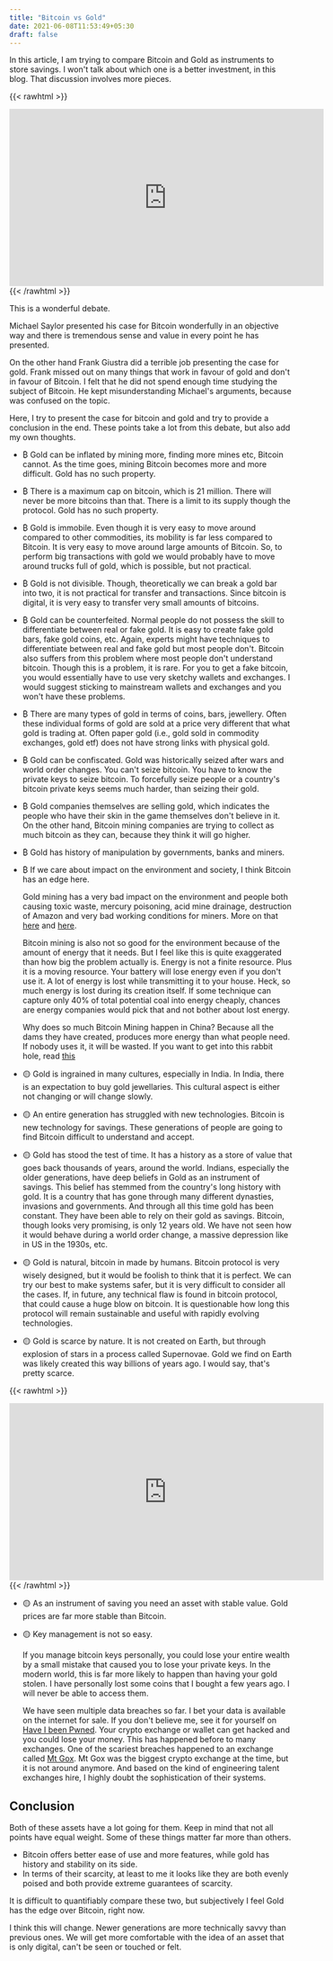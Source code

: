 ```yaml
---
title: "Bitcoin vs Gold"
date: 2021-06-08T11:53:49+05:30
draft: false
---
```


In this article, I am trying to compare Bitcoin and Gold as instruments to store savings. I won't talk about which one is a better investment, in this blog. That discussion involves more pieces.

{{< rawhtml >}}
<br>
<iframe width="560" height="315" src="https://www.youtube.com/embed/coHC_9ApBdg" title="YouTube video player" frameborder="0" allow="accelerometer; autoplay; clipboard-write; encrypted-media; gyroscope; picture-in-picture" allowfullscreen></iframe>
{{< /rawhtml >}}

This is a wonderful debate.

Michael Saylor presented his case for Bitcoin wonderfully in an objective way and there is tremendous sense and value in every point he has presented.

On the other hand Frank Giustra did a terrible job presenting the case for gold. Frank missed out on many things that work in favour of gold and don't in favour of Bitcoin. I felt that he did not spend enough time studying the subject of Bitcoin. He kept misunderstanding Michael's arguments, because was confused on the topic.

Here, I try to present the case for bitcoin and gold and try to provide a conclusion in the end. These points take a lot from this debate, but also add my own thoughts.

- ₿ Gold can be inflated by mining more, finding more mines etc, Bitcoin cannot. As the time goes, mining Bitcoin becomes more and more difficult. Gold has no such property.
 
- ₿ There is a maximum cap on bitcoin, which is 21 million. There will never be more bitcoins than that. There is a limit to its supply though the protocol. Gold has no such property.
 
- ₿ Gold is immobile. Even though it is very easy to move around compared to other commodities, its mobility is far less compared to Bitcoin. It is very easy to move around large amounts of Bitcoin. So, to perform big transactions with gold we would probably have to move around trucks full of gold, which is possible, but not practical.
 
- ₿ Gold is not divisible. Though, theoretically we can break a gold bar into two, it is not practical for transfer and transactions. Since bitcoin is digital, it is very easy to transfer very small amounts of bitcoins.
 
- ₿ Gold can be counterfeited. Normal people do not possess the skill to differentiate between real or fake gold. It is easy to create fake gold bars, fake gold coins, etc. Again, experts might have techniques to differentiate between real and fake gold but most people don't. Bitcoin also suffers from this problem where most people don't understand bitcoin. Though this is a problem, it is rare. For you to get a fake bitcoin, you would essentially have to use very sketchy wallets and exchanges. I would suggest sticking to mainstream wallets and exchanges and you won't have these problems.
 
- ₿ There are many types of gold in terms of coins, bars, jewellery. Often these individual forms of gold are sold at a price very different that what gold is trading at. Often paper gold (i.e., gold sold in commodity exchanges, gold etf) does not have strong links with physical gold.
 
- ₿ Gold can be confiscated. Gold was historically seized after wars and world order changes. You can't seize bitcoin. You have to know the private keys to seize bitcoin. To forcefully seize people or a country's bitcoin private keys seems much harder, than seizing their gold.
 
- ₿ Gold companies themselves are selling gold, which indicates the people who have their skin in the game themselves don't believe in it. On the other hand, Bitcoin mining companies are trying to collect as much bitcoin as they can, because they think it will go higher.
 
- ₿ Gold has history of manipulation by governments, banks and miners.

- ₿ If we care about impact on the environment and society, I think Bitcoin has an edge here.
  
    Gold mining has a very bad impact on the environment and people both causing toxic waste, mercury poisoning, acid mine drainage, destruction of Amazon and very bad working conditions for miners. More on that [here](https://www.brilliantearth.com/gold-mining-environment/) and [here](https://www.earthworks.org/campaigns/no-dirty-gold/impacts/).
 
    Bitcoin mining is also not so good for the environment because of the amount of energy that it needs. But I feel like this is quite exaggerated than how big the problem actually is. Energy is not a finite resource. Plus it is a moving resource. Your battery will lose energy even if you don't use it. A lot of energy is lost while transmitting it to your house. Heck, so much energy is lost during its creation itself. If some technique can capture only 40% of total potential coal into energy cheaply, chances are energy companies would pick that and not bother about lost energy. 
    
    Why does so much Bitcoin Mining happen in China? Because all the dams they have created, produces more energy than what people need. If nobody uses it, it will be wasted. If you want to get into this rabbit hole, read [this](https://hbr.org/2021/05/how-much-energy-does-bitcoin-actually-consume)

- 🟡 Gold is ingrained in many cultures, especially in India. In India, there is an expectation to buy gold jewellaries. This cultural aspect is either not changing or will change slowly.
 
- 🟡 An entire generation has struggled with new technologies. Bitcoin is new technology for savings. These generations of people are going to find Bitcoin difficult to understand and accept.
 
- 🟡 Gold has stood the test of time. It has a history as a store of value that goes back thousands of years, around the world. Indians, especially the older generations, have deep beliefs in Gold as an instrument of savings. This belief has stemmed from the country's long history with gold. It is a country that has gone through many different dynasties, invasions and governments. And through all this time gold has been constant. They have been able to rely on their gold as savings. Bitcoin, though looks very promising, is only 12 years old. We have not seen how it would behave during a world order change, a massive depression like in US in the 1930s, etc.
 
- 🟡 Gold is natural, bitcoin in made by humans. Bitcoin protocol is very wisely designed, but it would be foolish to think that it is perfect. We can try our best to make systems safer, but it is very difficult to consider all the cases. If, in future, any technical flaw is found in bitcoin protocol, that could cause a huge blow on bitcoin. It is questionable how long this protocol will remain sustainable and useful with rapidly evolving technologies.
 
- 🟡 Gold is scarce by nature. It is not created on Earth, but through explosion of stars in a process called Supernovae. Gold we find on Earth was likely created this way billions of years ago. I would say, that's pretty scarce.

{{< rawhtml >}}
<iframe width="560" height="315" src="https://www.youtube.com/embed/jf_4z4AKwJg" title="YouTube video player" frameborder="0" allow="accelerometer; autoplay; clipboard-write; encrypted-media; gyroscope; picture-in-picture" allowfullscreen></iframe>
{{< /rawhtml >}}

- 🟡 As an instrument of saving you need an asset with stable value. Gold prices are far more stable than Bitcoin.

- 🟡 Key management is not so easy. 

   If you manage bitcoin keys personally, you could lose your entire wealth by a small mistake that caused you to lose your private keys. In the modern world, this is far more likely to happen than having your gold stolen. I have personally lost some coins that I bought a few years ago. I will never be able to access them.

   We have seen multiple data breaches so far. I bet your data is available on the internet for sale. If you don't believe me, see it for yourself on [Have I been Pwned](https://haveibeenpwned.com/). Your crypto exchange or wallet can get hacked and you could lose your money. This has happened before to many exchanges. One of the scariest breaches happened to an exchange called [Mt Gox](https://en.wikipedia.org/wiki/Mt._Gox). Mt Gox was the biggest crypto exchange at the time, but it is not around anymore. And based on the kind of engineering talent exchanges hire, I highly doubt the sophistication of their systems.
 

## Conclusion

Both of these assets have a lot going for them. Keep in mind that not all points have equal weight. Some of these things matter far more than others.
 
- Bitcoin offers better ease of use and more features, while gold has history and stability on its side.
- In terms of their scarcity, at least to me it looks like they are both evenly poised and both provide extreme guarantees of scarcity.
 
It is difficult to quantifiably compare these two, but subjectively I feel Gold has the edge over Bitcoin, right now.

I think this will change. Newer generations are more technically savvy than previous ones. We will get more comfortable with the idea of an asset that is only digital, can't be seen or touched or felt.
